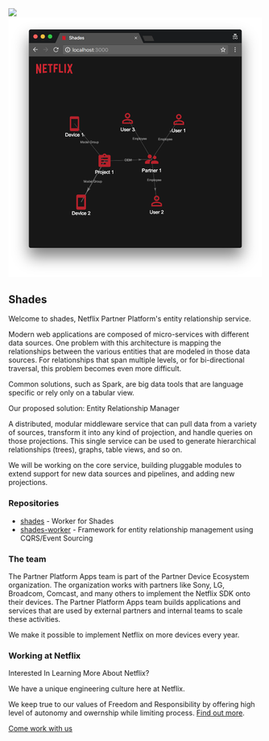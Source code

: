 

<img src="http://d24wuq6o951i2g.cloudfront.net/img/events/id/273/2738374/assets/d13.logo.png" width="150">

<img src="./assets/ui-demo.png">

## Shades

Welcome to shades, Netflix Partner Platform's entity relationship service.

Modern web applications are composed of micro-services with different data sources. One problem with this architecture is mapping the relationships between the various entities that are modeled in those data sources. For relationships that span multiple levels, or for bi-directional traversal, this problem becomes even more difficult.

Common solutions, such as Spark, are big data tools that are language specific or rely only on a tabular view.
 
Our proposed solution: Entity Relationship Manager

A distributed, modular middleware service that can pull data from a variety of sources, transform it into any kind of projection, and handle queries on those projections. This single service can be used to generate hierarchical relationships (trees), graphs, table views, and so on.

We will be working on the core service, building pluggable modules to extend support for new data sources and pipelines, and adding new projections.

### Repositories

* [shades](https://github.com/shades-io/shades) - Worker for Shades
* [shades-worker](https://github.com/shades-io/shades-worker) - Framework for entity relationship management using CQRS/Event Sourcing

### The team

The Partner Platform Apps team is part of the Partner Device Ecosystem organization. The organization works with partners like Sony, LG, Broadcom, Comcast, and many others to implement the Netflix SDK onto their devices. The Partner Platform Apps team builds applications and services that are used by external partners and internal teams to scale these activities.
 
We make it possible to implement Netflix on more devices every year.

### Working at Netflix

Interested In Learning More About Netflix?

We have a unique engineering culture here at Netflix. 
 
We keep true to our values of Freedom and Responsibility by offering high level of autonomy and owernship while limiting process. [Find out more](https://www.slideshare.net/reed2001/culture-1798664).

[Come work with us](https://jobs.netflix.com/jobs/861285)
